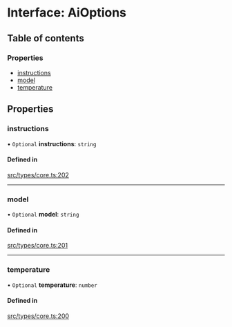 # Interface: AiOptions

## Table of contents

### Properties

- [instructions](../wiki/AiOptions#instructions)
- [model](../wiki/AiOptions#model)
- [temperature](../wiki/AiOptions#temperature)

## Properties

### instructions

• `Optional` **instructions**: `string`

#### Defined in

[src/types/core.ts:202](https://github.com/decisively-io/interview-sdk/blob/3e6bd8aef036b04e16a1e39d9ad7edd1b29b4058/src/types/core.ts#L202)

___

### model

• `Optional` **model**: `string`

#### Defined in

[src/types/core.ts:201](https://github.com/decisively-io/interview-sdk/blob/3e6bd8aef036b04e16a1e39d9ad7edd1b29b4058/src/types/core.ts#L201)

___

### temperature

• `Optional` **temperature**: `number`

#### Defined in

[src/types/core.ts:200](https://github.com/decisively-io/interview-sdk/blob/3e6bd8aef036b04e16a1e39d9ad7edd1b29b4058/src/types/core.ts#L200)
